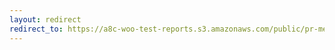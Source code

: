 ```yaml
---
layout: redirect
redirect_to: https://a8c-woo-test-reports.s3.amazonaws.com/public/pr-merge/38894/e2e/index.html
---
```

